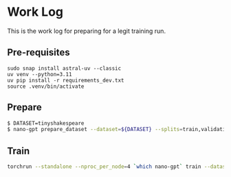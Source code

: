# Work Log

This is the work log for preparing for a legit training run.

## Pre-requisites

```
sudo snap install astral-uv --classic
uv venv --python=3.11
uv pip install -r requirements_dev.txt
source .venv/bin/activate
```

## Prepare

```bash
$ DATASET=tinyshakespeare
$ nano-gpt prepare_dataset --dataset=${DATASET} --splits=train,validation
```

## Train

```bash
torchrun --standalone --nproc_per_node=4 `which nano-gpt` train --dataset=${DATASET}
```
